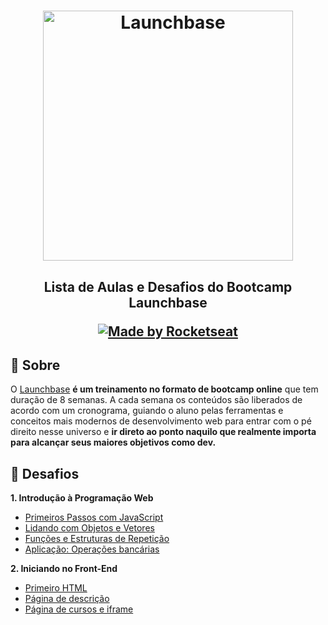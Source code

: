 <h1 align="center">
    <img alt="Launchbase" src="https://storage.googleapis.com/golden-wind/bootcamp-launchbase/logo.png" width="400px" />
</h1>

<h2 align="center">
  <p>Lista de Aulas e Desafios do Bootcamp Launchbase</p>
  <p align="center">
    <a href="https://rocketseat.com.br">
      <img alt="Made by Rocketseat" src="https://img.shields.io/badge/made%20by-Rocketseat-%23F8952D">
    </a>
  </p>
</h2>

## 🔖 Sobre

O [Launchbase](https://rocketseat.com.br/launchbase) **é um treinamento no formato de bootcamp online** que tem duração de 8 semanas. A cada semana os conteúdos são liberados de acordo com um cronograma, guiando o aluno pelas ferramentas e conceitos mais modernos de desenvolvimento web para entrar com o pé direito nesse universo e **ir direto ao ponto naquilo que realmente importa para alcançar seus maiores objetivos como dev.**

## :rocket: Desafios

**1. Introdução à Programação Web**

- [Primeiros Passos com JavaScript](https://github.com/dauryellen/bootcamp-launchbase/tree/master/desafios/01-1-primeiros-passos-com-js)
- [Lidando com Objetos e Vetores](https://github.com/dauryellen/bootcamp-launchbase/tree/master/desafios/01-2-lidando-com-objetos-e-vetores)
- [Funções e Estruturas de Repetição](https://github.com/dauryellen/bootcamp-launchbase/tree/master/desafios/01-3-funcoes-e-estruturas-de-repeticao)
- [Aplicação: Operações bancárias](https://github.com/dauryellen/bootcamp-launchbase/tree/master/desafios/01-4-aplicacao-operacoes-bancarias)

**2. Iniciando no Front-End**

- [Primeiro HTML](https://github.com/dauryellen/bootcamp-launchbase/blob/master/desafios/02-1-primeiro-html)
- [Página de descrição](https://github.com/dauryellen/bootcamp-launchbase/tree/master/desafios/02-2-pagina-descricao)
- [Página de cursos e iframe]()
